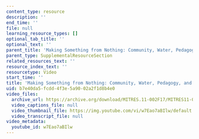 ```yaml
---
content_type: resource
description: ''
end_time: ''
file: null
learning_resource_types: []
optional_tab_title: ''
optional_text: ''
parent_title: 'Making Something from Nothing: Community, Water, Pedagogy, and Learning'
parent_type: SupplementalResourceSection
related_resources_text: ''
resource_index_text: ''
resourcetype: Video
start_time: ''
title: 'Making Something from Nothing: Community, Water, Pedagogy, and Learning'
uid: b7e40da5-fcdd-4f3e-5a90-02a2f1d8b4e0
video_files:
  archive_url: https://archive.org/download/MITRES.11-002F17/MITRES11-002F17_Video_03_300k.mp4
  video_captions_file: null
  video_thumbnail_file: https://img.youtube.com/vi/w7Eao7aBIlw/default.jpg
  video_transcript_file: null
video_metadata:
  youtube_id: w7Eao7aBIlw
---
```

